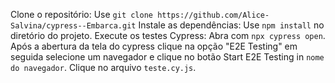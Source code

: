 Clone o repositório: Use `git clone https://github.com/Alice-Salvina/cypress--Embarca.git`
Instale as dependências: Use `npm install` no diretório do projeto.
Execute os testes Cypress:
Abra com `npx cypress open`.
Após a abertura da tela do cypress clique na opção "E2E Testing" em seguida selecione um navegador e clique no botão Start E2E Testing in `nome do navegador`.
Clique no arquivo `teste.cy.js`.
